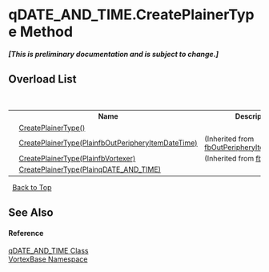 # qDATE_AND_TIME.CreatePlainerType Method 
 _**\[This is preliminary documentation and is subject to change.\]**_


## Overload List
&nbsp;<table><tr><th></th><th>Name</th><th>Description</th></tr><tr><td>![Public method](media/pubmethod.gif "Public method")</td><td><a href="M_VortexBase_qDATE_AND_TIME_CreatePlainerType.md">CreatePlainerType()</a></td><td /></tr><tr><td>![Protected method](media/protmethod.gif "Protected method")</td><td><a href="M_VortexBase_fbOutPeripheryItemDateTime_CreatePlainerType_1.md">CreatePlainerType(PlainfbOutPeripheryItemDateTime)</a></td><td> (Inherited from <a href="T_VortexBase_fbOutPeripheryItemDateTime.md">fbOutPeripheryItemDateTime</a>.)</td></tr><tr><td>![Protected method](media/protmethod.gif "Protected method")</td><td><a href="M_VortexBase_fbVortexer_CreatePlainerType_1.md">CreatePlainerType(PlainfbVortexer)</a></td><td> (Inherited from <a href="T_VortexBase_fbVortexer.md">fbVortexer</a>.)</td></tr><tr><td>![Protected method](media/protmethod.gif "Protected method")</td><td><a href="M_VortexBase_qDATE_AND_TIME_CreatePlainerType_1.md">CreatePlainerType(PlainqDATE_AND_TIME)</a></td><td /></tr></table>&nbsp;
<a href="#qdate_and_time.createplainertype-method">Back to Top</a>

## See Also


#### Reference
<a href="T_VortexBase_qDATE_AND_TIME.md">qDATE_AND_TIME Class</a><br /><a href="N_VortexBase.md">VortexBase Namespace</a><br />
